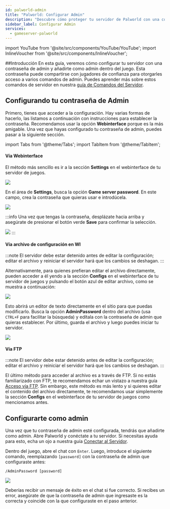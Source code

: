 ```yaml
---
id: palworld-admin
title: "Palworld: Configurar Admin"
description: "Descubre cómo proteger tu servidor de Palworld con una contraseña de admin y gestionar jugadores de confianza de forma efectiva → Aprende más ahora"
sidebar_label: Configurar Admin
services:
  - gameserver-palworld
---
```


import YouTube from '@site/src/components/YouTube/YouTube';
import InlineVoucher from '@site/src/components/InlineVoucher';


##Introducción
En esta guía, veremos cómo configurar tu servidor con una contraseña de admin y añadirte como admin dentro del juego. Esta contraseña puede compartirse con jugadores de confianza para otorgarles acceso a varios comandos de admin. Puedes aprender más sobre estos comandos de servidor en nuestra [guía de Comandos del Servidor](palworld-server-commands.md).
<YouTube videoId="SDZC4-FEdNM" imageSrc="https://screensaver01.zap-hosting.com/index.php/s/ramgExKNxeLeDdL/preview" title="¡Configura tu servidor de Palworld en solo UN MINUTO!" description="¿Te resulta más fácil entender cuando ves las cosas en acción? ¡Aquí te tenemos! Sumérgete en nuestro video que lo explica todo. Ya sea que tengas prisa o prefieras absorber la info de la forma más entretenida posible."/>

<InlineVoucher />

## Configurando tu contraseña de Admin

Primero, tienes que acceder a la configuración. Hay varias formas de hacerlo, las listamos a continuación con instrucciones para establecer la contraseña. Recomendamos usar la opción **Webinterface** porque es la más amigable. Una vez que hayas configurado tu contraseña de admin, puedes pasar a la siguiente sección.

import Tabs from '@theme/Tabs';
import TabItem from '@theme/TabItem';

<Tabs>
<TabItem value="settings" label="Vía Webinterface" default>

#### Vía Webinterface

El método más sencillo es ir a la sección **Settings** en el webinterface de tu servidor de juegos.

![](https://screensaver01.zap-hosting.com/index.php/s/QDPzFgWRrfB49HB/preview)

En el área de **Settings**, busca la opción **Game server password**. En este campo, crea la contraseña que quieras usar e introdúcela.

![](https://github.com/zaphosting/docs/assets/42719082/dadbd22b-2fd9-42e1-be71-f6d28a3f2938)

:::info
Una vez que tengas la contraseña, desplázate hacia arriba y asegúrate de presionar el botón verde **Save** para confirmar la selección.

![](https://github.com/zaphosting/docs/assets/42719082/5a4f5ab1-8079-4b20-96a6-36e4aca2e28e)
:::

</TabItem>

<TabItem value="configs" label="Vía archivo de configuración en WI">

#### Vía archivo de configuración en WI

:::note
El servidor debe estar detenido antes de editar la configuración; editar el archivo y reiniciar el servidor hará que los cambios se deshagan.
:::

Alternativamente, para quienes prefieran editar el archivo directamente, pueden acceder a él yendo a la sección **Configs** en el webinterface de tu servidor de juegos y pulsando el botón azul de editar archivo, como se muestra a continuación:

![](https://github.com/zaphosting/docs/assets/42719082/53c8acad-7347-4c3e-85bf-5ae0ad423fc6)

Esto abrirá un editor de texto directamente en el sitio para que puedas modificarlo. Busca la opción **AdminPassword** dentro del archivo (usa `CTRL+F` para facilitar la búsqueda) y edítala con la contraseña de admin que quieras establecer. Por último, guarda el archivo y luego puedes iniciar tu servidor.

![](https://github.com/zaphosting/docs/assets/42719082/d86376b8-1a41-4fb0-b8cd-8570ddcaa9ae)

</TabItem>

<TabItem value="ftp" label="Vía FTP">

#### Vía FTP

:::note
El servidor debe estar detenido antes de editar la configuración; editar el archivo y reiniciar el servidor hará que los cambios se deshagan.
:::

El último método para acceder al archivo es a través de FTP. Si no estás familiarizado con FTP, te recomendamos echar un vistazo a nuestra guía [Acceso vía FTP](gameserver-ftpaccess.md). Sin embargo, este método es más lento y si quieres editar el contenido del archivo directamente, te recomendamos usar simplemente la sección **Configs** en el webinterface de tu servidor de juegos como mencionamos antes.

</TabItem>
</Tabs>

## Configurarte como admin

Una vez que tu contraseña de admin esté configurada, tendrás que añadirte como admin. Abre Palworld y conéctate a tu servidor. Si necesitas ayuda para esto, echa un ojo a nuestra guía [Conectar al Servidor](palworld-connect.md).

Dentro del juego, abre el chat con `Enter`. Luego, introduce el siguiente comando, reemplazando `[password]` con la contraseña de admin que configuraste antes:

```
/AdminPassword [password]
```

![](https://github.com/zaphosting/docs/assets/42719082/2f6e3ee7-e83f-4b71-87dc-d36f9b8c7340)

Deberías recibir un mensaje de éxito en el chat si fue correcto. Si recibes un error, asegúrate de que la contraseña de admin que ingresaste es la correcta y coincide con la que configuraste en el paso anterior.

<InlineVoucher />
